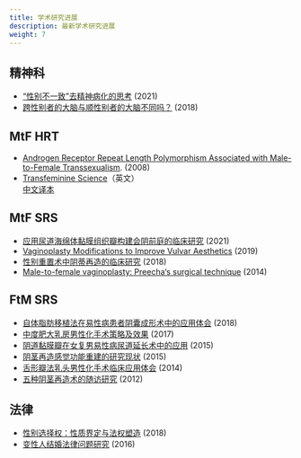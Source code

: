 ```yaml
---
title: 学术研究进展
description: 最新学术研究进展
weight: 7
---
```


## 精神科

- [“性别不一致”去精神病化的思考](https://doi.org/10.12014/j.issn.1002-0772.2021.11.10) (2021)
- [跨性别者的大脑与顺性别者的大脑不同吗？](https://www.the-scientist.com/features/are-the-brains-of-transgender-people-different-from-those-of-cisgender-people-30027) (2018)

## MtF HRT

- [Androgen Receptor Repeat Length Polymorphism Associated with Male-to-Female Transsexualism](https://doi.org/10.1016/j.biopsych.2008.08.033). (2008)
- [Transfeminine Science](https://transfemscience.org)（英文）\
  [中文译本](https://mtf-wiki.github.io/transfeminine-science/)

## MtF SRS

- [应用尿道海绵体黏膜组织瓣构建会阴前庭的临床研究](https://doi.org/10.15909/j.cnki.cn61-1347/r.004496) (2021)
- [Vaginoplasty Modifications to Improve Vulvar Aesthetics](https://doi.org/10.1016/j.ucl.2019.07.008) (2019)
- [性别重置术中阴蒂再造的临床研究](http://www.cqvip.com/qk/90129x/201811/676785759.html) (2018)
- [Male-to-female vaginoplasty: Preecha‘s surgical technique](https://doi.org/10.3109/2000656X.2014.967253) (2014)

## FtM SRS

- [自体脂肪移植法在易性病患者阴囊成形术中的应用体会](http://www.cqvip.com/qk/90129x/201811/676785755.html) (2018)
- [中度肥大乳房男性化手术策略及效果](http://www.cqvip.com/qk/90129x/201706/7000240973.html) (2017)
- [阴道黏膜瓣在女复男易性病尿道延长术中的应用](http://www.cqvip.com/qk/90129a/201509/665042057.html) (2015)
- [阴茎再造感觉功能重建的研究现状](https://doi.org/10.3969/j.issn.1673-7040.2015.01.020) (2015)
- [舌形瓣法乳头男性化手术临床应用体会](http://www.cqvip.com/qk/90129a/201421/663523324.html) (2014)
- [五种阴茎再造术的随访研究](https://doi.org/10.3969/j.issn.1673-7040.2012.09.008) (2012)

## 法律

- [性别选择权：性质界定与法权塑造](https://doi.org/10.16164/j.cnki.22-1062/c.2018.02.002) (2018)
- [变性人结婚法律问题研究](https://cdmd.cnki.com.cn/Article/CDMD-10542-1016092833.htm) (2016)
